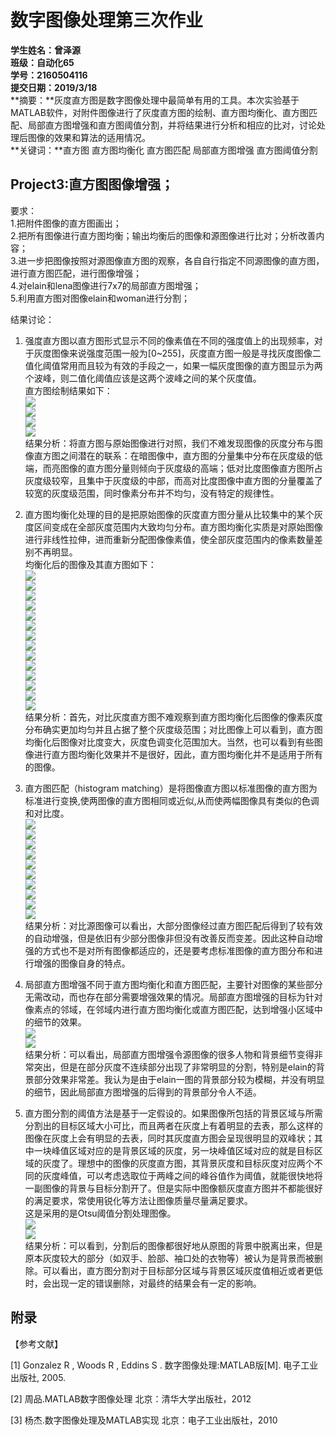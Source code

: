 # 数字图像处理第三次作业
**学生姓名：曾泽源  
班级：自动化65  
学号：2160504116  
提交日期：2019/3/18**  
**摘要：**灰度直方图是数字图像处理中最简单有用的工具。本次实验基于MATLAB软件，对附件图像进行了灰度直方图的绘制、直方图均衡化、直方图匹配、局部直方图增强和直方图阈值分割，并将结果进行分析和相应的比对，讨论处理后图像的效果和算法的适用情况。  
**关键词：**直方图 直方图均衡化 直方图匹配 局部直方图增强 直方图阈值分割  

Project3:直方图图像增强；  
------------------

要求：  
1.把附件图像的直方图画出；   
2.把所有图像进行直方图均衡；输出均衡后的图像和源图像进行比对；分析改善内容；    
3.进一步把图像按照对源图像直方图的观察，各自自行指定不同源图像的直方图，进行直方图匹配，进行图像增强；    
4.对elain和lena图像进行7x7的局部直方图增强；    
5.利用直方图对图像elain和woman进行分割；    
  
结果讨论：    
  
1. 强度直方图以直方图形式显示不同的像素值在不同的强度值上的出现频率，对于灰度图像来说强度范围一般为[0~255]，灰度直方图一般是寻找灰度图像二值化阈值常用而且较为有效的手段之一，如果一幅灰度图像的直方图显示为两个波峰，则二值化阈值应该是这两个波峰之间的某个灰度值。    
    直方图绘制结果如下：      
![](https://github.com/cengzeyuan/hw3/blob/master/2160504116/1.jpg)  
![](https://github.com/cengzeyuan/hw3/blob/master/2160504116/1.2.jpg)    
![](https://github.com/cengzeyuan/hw3/blob/master/2160504116/1.3.jpg)     
![](https://github.com/cengzeyuan/hw3/blob/master/2160504116/1.4.jpg)     
    结果分析：将直方图与原始图像进行对照，我们不难发现图像的灰度分布与图像直方图之间潜在的联系：在暗图像中，直方图的分量集中分布在灰度级的低端，而亮图像的直方图分量则倾向于灰度级的高端；低对比度图像直方图所占灰度级较窄，且集中于灰度级的中部，而高对比度图像中直方图的分量覆盖了较宽的灰度级范围，同时像素分布并不均匀，没有特定的规律性。    
  
2. 直方图均衡化处理的目的是把原始图像的灰度直方图分量从比较集中的某个灰度区间变成在全部灰度范围内大致均匀分布。直方图均衡化实质是对原始图像进行非线性拉伸，进而重新分配图像像素值，使全部灰度范围内的像素数量差别不再明显。    
    均衡化后的图像及其直方图如下：    
![](https://github.com/cengzeyuan/hw3/blob/master/2160504116/2.1.jpg)     
![](https://github.com/cengzeyuan/hw3/blob/master/2160504116/2.2.jpg)    
![](https://github.com/cengzeyuan/hw3/blob/master/2160504116/2.3.jpg)     
![](https://github.com/cengzeyuan/hw3/blob/master/2160504116/2.4.jpg)     
![](https://github.com/cengzeyuan/hw3/blob/master/2160504116/2.5.jpg)     
![](https://github.com/cengzeyuan/hw3/blob/master/2160504116/2.6.jpg)     
![](https://github.com/cengzeyuan/hw3/blob/master/2160504116/2.7.jpg)     
![](https://github.com/cengzeyuan/hw3/blob/master/2160504116/2.8.jpg)     
![](https://github.com/cengzeyuan/hw3/blob/master/2160504116/2.9.jpg)     
![](https://github.com/cengzeyuan/hw3/blob/master/2160504116/2.10.jpg)     
![](https://github.com/cengzeyuan/hw3/blob/master/2160504116/2.11.jpg)     
![](https://github.com/cengzeyuan/hw3/blob/master/2160504116/2.12.jpg)     
![](https://github.com/cengzeyuan/hw3/blob/master/2160504116/2.13.jpg)     
![](https://github.com/cengzeyuan/hw3/blob/master/2160504116/2.14.jpg)     
    结果分析：首先，对比灰度直方图不难观察到直方图均衡化后图像的像素灰度分布确实更加均匀并且占据了整个灰度级范围；对比图像上可以看到，直方图均衡化后图像对比度变大，灰度色调变化范围加大。当然，也可以看到有些图像进行直方图均衡化效果并不是很好，因此，直方图均衡化并不是适用于所有的图像。    
    
3. 直方图匹配（histogram matching）是将图像直方图以标准图像的直方图为标准进行变换,使两图像的直方图相同或近似,从而使两幅图像具有类似的色调和对比度。    
![](https://github.com/cengzeyuan/hw3/blob/master/2160504116/3.1.jpg)   
![](https://github.com/cengzeyuan/hw3/blob/master/2160504116/3.2.jpg)   
![](https://github.com/cengzeyuan/hw3/blob/master/2160504116/3.3.jpg)   
![](https://github.com/cengzeyuan/hw3/blob/master/2160504116/3.4.jpg)   
![](https://github.com/cengzeyuan/hw3/blob/master/2160504116/3.5.jpg)   
![](https://github.com/cengzeyuan/hw3/blob/master/2160504116/3.6.jpg)   
![](https://github.com/cengzeyuan/hw3/blob/master/2160504116/3.7.jpg)   
![](https://github.com/cengzeyuan/hw3/blob/master/2160504116/3.8.jpg)   
![](https://github.com/cengzeyuan/hw3/blob/master/2160504116/3.9.jpg)   
![](https://github.com/cengzeyuan/hw3/blob/master/2160504116/3.10.jpg)   
    结果分析：对比源图像可以看出，大部分图像经过直方图匹配后得到了较有效的自动增强，但是依旧有少部分图像非但没有改善反而变差。因此这种自动增强的方式也不是对所有图像都适应的，还是要考虑标准图像的直方图分布和进行增强的图像自身的特点。  
    
4. 局部直方图增强不同于直方图均衡化和直方图匹配，主要针对图像的某些部分无需改动，而也存在部分需要增强效果的情况。局部直方图增强的目标为针对像素点的邻域，在邻域内进行直方图均衡化或直方图匹配，达到增强小区域中的细节的效果。  
![](https://github.com/cengzeyuan/hw3/blob/master/2160504116/4.1.jpg)  
![](https://github.com/cengzeyuan/hw3/blob/master/2160504116/4.2.jpg)  
    结果分析：可以看出，局部直方图增强令源图像的很多人物和背景细节变得非常突出，但是在部分灰度不连续部分出现了非常明显的分割，特别是elain的背景部分效果非常差。我认为是由于elain一图的背景部分较为模糊，并没有明显的细节，因此局部直方图增强的后得到的背景部分令人不适。  
    
5. 直方图分割的阈值方法是基于一定假设的。如果图像所包括的背景区域与所需分割出的目标区域大小可比，而且两者在灰度上有着明显的去表，那么这样的图像在灰度上会有明显的去表，同时其灰度直方图会呈现很明显的双峰状；其中一块峰值区域对应的是背景区域的灰度，另一块峰值区域对应的就是目标区域的灰度了。理想中的图像的灰度直方图，其背景灰度和目标灰度对应两个不同的灰度峰值，可以考虑选取位于两峰之间的峰谷值作为阈值，就能很快地将一副图像的背景与目标分割开了。但是实际中图像额灰度直方图并不都能很好的满足要求，常使用锐化等方法让图像质量尽量满足要求。  
这是采用的是Otsu阈值分割处理图像。  
![](https://github.com/cengzeyuan/hw3/blob/master/2160504116/5.1.jpg)   
![](https://github.com/cengzeyuan/hw3/blob/master/2160504116/5.2.jpg)   
    结果分析：可以看到，分割后的图像都很好地从原图的背景中脱离出来，但是原本灰度较大的部分（如双手、脸部、袖口处的衣物等）被认为是背景而被删除。可以看出，直方图分割对于目标部分区域与背景区域灰度值相近或者更低时，会出现一定的错误删除，对最终的结果会有一定的影响。  
    
##  附录    

【参考文献】  

[1] Gonzalez R , Woods R , Eddins S . 数字图像处理:MATLAB版[M]. 电子工业出版社, 2005.    

[2] 周品.MATLAB数字图像处理 北京：清华大学出版社，2012  

[3] 杨杰.数字图像处理及MATLAB实现 北京：电子工业出版社，2010  
